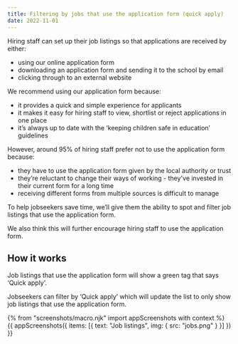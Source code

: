 ```yaml
---
title: Filtering by jobs that use the application form (quick apply)
date: 2022-11-01
---
```


Hiring staff can set up their job listings so that applications are received by either:

- using our online application form
- downloading an application form and sending it to the school by email
- clicking through to an external website

We recommend using our application form because:

- it provides a quick and simple experience for applicants
- it makes it easy for hiring staff to view, shortlist or reject applications in one place
- it’s always up to date with the ‘keeping children safe in education’ guidelines

However, around 95% of hiring staff prefer not to use the application form because:

- they have to use the application form given by the local authority or trust
- they’re reluctant to change their ways of working - they've invested in their current form for a long time
- receiving different forms from multiple sources is difficult to manage

To help jobseekers save time, we’ll give them the ability to spot and filter job listings that use the application form.

We also think this will further encourage hiring staff to use the application form.

## How it works

Job listings that use the application form will show a green tag that says ‘Quick apply’.

Jobseekers can filter by ‘Quick apply’ which will update the list to only show job listings that use the application form.

{% from "screenshots/macro.njk" import appScreenshots with context %}
{{ appScreenshots({
  items: [{
    text: "Job listings",
    img: { src: "jobs.png" }
  }]
}) }}
